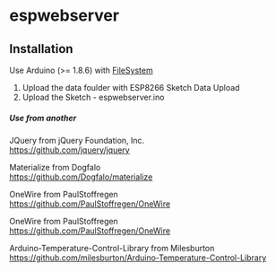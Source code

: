 # espwebserver #

## Installation ##

Use Arduino (>= 1.8.6) with [FileSystem](http://esp8266.github.io/Arduino/versions/2.0.0/doc/filesystem.html "FileSystem")

1. Upload the data foulder with ESP8266 Sketch Data Upload
2. Upload the Sketch - espwebserver.ino 

##### Use from another #####

JQuery from jQuery Foundation, Inc.  
https://github.com/jquery/jquery  
  
Materialize from Dogfalo  
https://github.com/Dogfalo/materialize  
  
OneWire from PaulStoffregen  
https://github.com/PaulStoffregen/OneWire  

OneWire from PaulStoffregen  
https://github.com/PaulStoffregen/OneWire  

Arduino-Temperature-Control-Library from Milesburton  
https://github.com/milesburton/Arduino-Temperature-Control-Library  
